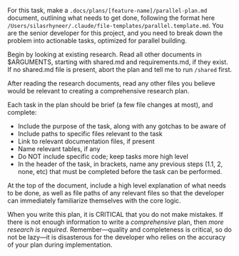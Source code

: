 For this task, make a `.docs/plans/[feature-name]/parallel-plan.md` document, outlining what needs to get done, following the format here `/Users/silasrhyneer/.claude/file-templates/parallel.template.md`. You are the senior developer for this project, and you need to break down the problem into actionable tasks, optimized for parallel building.

Begin by looking at existing research. Read all other documents in $ARGUMENTS, starting with shared.md and requirements.md, if they exist. If no shared.md file is present, abort the plan and tell me to run `/shared` first.

After reading the research documents, read any other files you believe would be relevant to creating a comprehensive research plan. 

Each task in the plan should be brief (a few file changes at most), and complete:

- Include the purpose of the task, along with any gotchas to be aware of
- Include paths to specific files relevant to the task
- Link to relevant documentation files, if present
- Name relevant tables, if any
- Do NOT include specific code; keep tasks more high level
- In the header of the task, in brackets, name any previous steps (1.1, 2, none, etc) that must be completed before the task can be performed.

At the top of the document, include a high level explanation of what needs to be done, as well as file paths of any relevant files so that the developer can immediately familiarize themselves with the core logic.

When you write this plan, it is CRITICAL that you do not make mistakes. If there is not enough information to write a *comprehensive* plan, then _more research is required_. Remember—quality and completeness is critical, so do not be lazy—it is disasterous for the developer who relies on the accuracy of your plan during implementation.